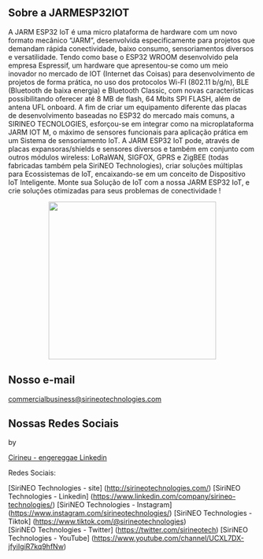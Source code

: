## Sobre a JARMESP32IOT

A JARM ESP32 IoT é uma micro plataforma de hardware com um
novo formato mecânico “JARM”, desenvolvida especificamente para projetos
que demandam rápida conectividade, baixo consumo, sensoriamentos diversos
e versatilidade. Tendo como base o ESP32 WROOM desenvolvido pela
empresa Espressif, um hardware que apresentou-se como um meio inovador
no mercado de IOT (Internet das Coisas) para desenvolvimento de projetos de
forma prática, no uso dos protocolos Wi-FI (802.11 b/g/n), BLE (Bluetooth de
baixa energia) e Bluetooth Classic, com novas características possibilitando
oferecer até 8 MB de flash, 64 Mbits SPI FLASH, além de antena UFL onboard.
A fim de criar um equipamento diferente das placas de
desenvolvimento baseadas no ESP32 do mercado mais comuns, a SIRINEO
TECNOLOGIES, esforçou-se em integrar como na microplataforma JARM
IOT M, o máximo de sensores funcionais para aplicação prática em um
Sistema de sensoriamento IoT. A JARM ESP32 IoT pode, através de placas
expansoras/shields e sensores diversos e também em conjunto com outros
módulos wireless: LoRaWAN, SIGFOX, GPRS e ZigBEE (todas fabricadas
também pela SiriNEO Technologies), criar soluções múltiplas para
Ecossistemas de IoT, encaixando-se em um conceito de Dispositivo IoT
Inteligente.
Monte sua Solução de IoT com a nossa JARM ESP32 IoT, e crie
soluções otimizadas para seus problemas de conectividade !

<p align="center">
<img width="340" height="321" src="http://sirineotechnologies.com/wp-content/uploads/2021/05/JARM-ESP32-ISO.jpg">
</p align="center">

## Nosso e-mail

commercialbusiness@sirineotechnologies.com

## Nossas Redes Sociais

by 

[Cirineu - engereggae Linkedin](https://www.linkedin.com/in/cirineu-carvalho-fernandes-20490a37/)

Redes Sociais:

[SiriNEO Technologies - site] (http://sirineotechnologies.com/)
[SiriNEO Technologies - Linkedin] (https://www.linkedin.com/company/sirineo-technologies/)
[SiriNEO Technologies - Instagram] (https://www.instagram.com/sirineotechnologies/)
[SiriNEO Technologies - Tiktok] (https://www.tiktok.com/@sirineotechnologies)   
[SiriNEO Technologies - Twitter] (https://twitter.com/sirineotech)
[SiriNEO Technologies - YouTube] (https://www.youtube.com/channel/UCXL7DX-jfyiIgiR7kq9hfNw)






